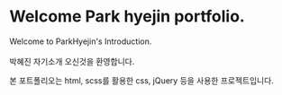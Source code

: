 # Welcome Park hyejin portfolio.
Welcome to  ParkHyejin's Introduction.<br><br/>
박혜진 자기소개 오신것을 환영합니다.

본 포트폴리오는 html, scss를 활용한 css, jQuery 등을 사용한 프로젝트입니다.

